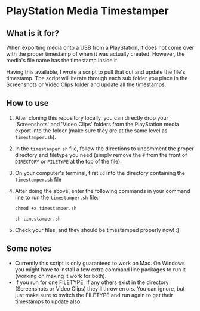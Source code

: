 # PlayStation Media Timestamper

## What is it for?
When exporting media onto a USB from a PlayStation, it does not come over with the proper timestamp of when it was actually created. However, the media's file name has the timestamp inside it.

Having this available, I wrote a script to pull that out and update the file's timestamp. The script will iterate through each sub folder you place in the Screenshots or Video Clips folder and update all the timestamps.

## How to use

1. After cloning this repository locally, you can directly drop your 'Screenshots' and 'Video Clips' folders from the PlayStation media export into the folder (make sure they are at the same level as `timestamper.sh`).

2. In the `timestamper.sh` file, follow the directions to uncomment the proper directory and filetype you need (simply remove the `#` from the front of `DIRECTORY` or `FILETYPE` at the top of the file).

3. On your computer's terminal, first `cd` into the directory containing the `timestamper.sh` file 

4. After doing the above, enter the following commands in your command line to run the `timestamper.sh` file:

    `chmod +x timestamper.sh`
    
    `sh timestamper.sh`

5. Check your files, and they should be timestamped properly now! :)

## Some notes

- Currently this script is only guaranteed to work on Mac. On Windows you might have to install a few extra command line packages to run it (working on making it work for both).
- If you run for one FILETYPE, if any others exist in the directory (Screenshots or Video Clips) they'll throw errors. You can ignore, but just make sure to switch the FILETYPE and run again to get their timestamps to update also.